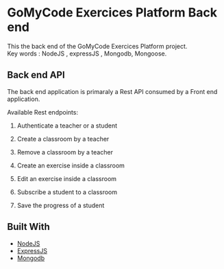 # GoMyCode Exercices Platform Back end 

This the back end of the GoMyCode Exercices Platform project.  
Key words : NodeJS , expressJS , Mongodb, Mongoose.  

## Back end API

The back end application is primaraly a Rest API consumed by a Front end application.

Available Rest endpoints:

1. Authenticate a teacher or a student

2. Create a classroom by a teacher

3. Remove a classroom by a teacher

4. Create an exercise inside a classroom

3. Edit an exercise inside a classroom

4. Subscribe a student to a classroom

5. Save the progress of a student


## Built With

* [NodeJS](http://www.dropwizard.io/1.0.2/docs/)
* [ExpressJS](http://expressjs.com/)
* [Mongodb](https://rometools.github.io/rome/)
